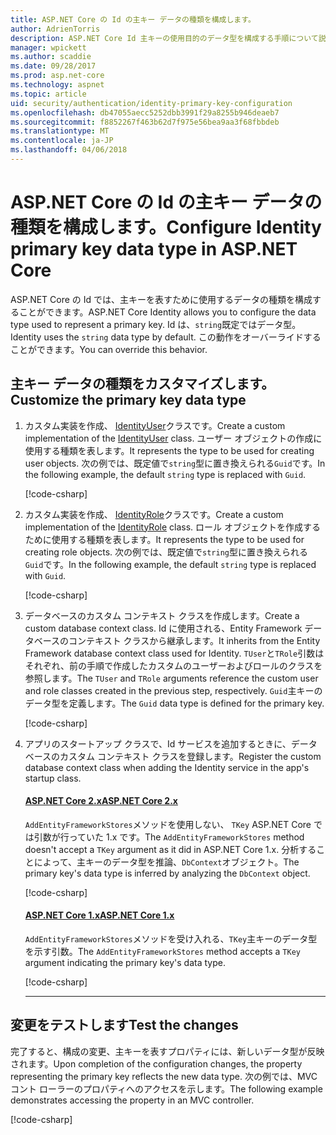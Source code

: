 ```yaml
---
title: ASP.NET Core の Id の主キー データの種類を構成します。
author: AdrienTorris
description: ASP.NET Core Id 主キーの使用目的のデータ型を構成する手順について説明します。
manager: wpickett
ms.author: scaddie
ms.date: 09/28/2017
ms.prod: asp.net-core
ms.technology: aspnet
ms.topic: article
uid: security/authentication/identity-primary-key-configuration
ms.openlocfilehash: db47055aecc5252dbb3991f29a8255b946deaeb7
ms.sourcegitcommit: f8852267f463b62d7f975e56bea9aa3f68fbbdeb
ms.translationtype: MT
ms.contentlocale: ja-JP
ms.lasthandoff: 04/06/2018
---
```

# <a name="configure-identity-primary-key-data-type-in-aspnet-core"></a><span data-ttu-id="862e2-103">ASP.NET Core の Id の主キー データの種類を構成します。</span><span class="sxs-lookup"><span data-stu-id="862e2-103">Configure Identity primary key data type in ASP.NET Core</span></span>

<span data-ttu-id="862e2-104">ASP.NET Core の Id では、主キーを表すために使用するデータの種類を構成することができます。</span><span class="sxs-lookup"><span data-stu-id="862e2-104">ASP.NET Core Identity allows you to configure the data type used to represent a primary key.</span></span> <span data-ttu-id="862e2-105">Id は、`string`既定ではデータ型。</span><span class="sxs-lookup"><span data-stu-id="862e2-105">Identity uses the `string` data type by default.</span></span> <span data-ttu-id="862e2-106">この動作をオーバーライドすることができます。</span><span class="sxs-lookup"><span data-stu-id="862e2-106">You can override this behavior.</span></span>

## <a name="customize-the-primary-key-data-type"></a><span data-ttu-id="862e2-107">主キー データの種類をカスタマイズします。</span><span class="sxs-lookup"><span data-stu-id="862e2-107">Customize the primary key data type</span></span>

1. <span data-ttu-id="862e2-108">カスタム実装を作成、 [IdentityUser](https://docs.microsoft.com/aspnet/core/api/microsoft.aspnetcore.identity.entityframeworkcore.identityuser-1)クラスです。</span><span class="sxs-lookup"><span data-stu-id="862e2-108">Create a custom implementation of the [IdentityUser](https://docs.microsoft.com/aspnet/core/api/microsoft.aspnetcore.identity.entityframeworkcore.identityuser-1) class.</span></span> <span data-ttu-id="862e2-109">ユーザー オブジェクトの作成に使用する種類を表します。</span><span class="sxs-lookup"><span data-stu-id="862e2-109">It represents the type to be used for creating user objects.</span></span> <span data-ttu-id="862e2-110">次の例では、既定値で`string`型に置き換えられる`Guid`です。</span><span class="sxs-lookup"><span data-stu-id="862e2-110">In the following example, the default `string` type is replaced with `Guid`.</span></span>

    [!code-csharp[](identity/sample/src/ASPNET-IdentityDemo-PrimaryKeysConfig/Models/ApplicationUser.cs?highlight=4&range=7-13)]

2. <span data-ttu-id="862e2-111">カスタム実装を作成、 [IdentityRole](https://docs.microsoft.com/aspnet/core/api/microsoft.aspnetcore.identity.entityframeworkcore.identityrole-1)クラスです。</span><span class="sxs-lookup"><span data-stu-id="862e2-111">Create a custom implementation of the [IdentityRole](https://docs.microsoft.com/aspnet/core/api/microsoft.aspnetcore.identity.entityframeworkcore.identityrole-1) class.</span></span> <span data-ttu-id="862e2-112">ロール オブジェクトを作成するために使用する種類を表します。</span><span class="sxs-lookup"><span data-stu-id="862e2-112">It represents the type to be used for creating role objects.</span></span> <span data-ttu-id="862e2-113">次の例では、既定値で`string`型に置き換えられる`Guid`です。</span><span class="sxs-lookup"><span data-stu-id="862e2-113">In the following example, the default `string` type is replaced with `Guid`.</span></span>

    [!code-csharp[](identity/sample/src/ASPNET-IdentityDemo-PrimaryKeysConfig/Models/ApplicationRole.cs?highlight=3&range=7-12)]

3. <span data-ttu-id="862e2-114">データベースのカスタム コンテキスト クラスを作成します。</span><span class="sxs-lookup"><span data-stu-id="862e2-114">Create a custom database context class.</span></span> <span data-ttu-id="862e2-115">Id に使用される、Entity Framework データベースのコンテキスト クラスから継承します。</span><span class="sxs-lookup"><span data-stu-id="862e2-115">It inherits from the Entity Framework database context class used for Identity.</span></span> <span data-ttu-id="862e2-116">`TUser`と`TRole`引数はそれぞれ、前の手順で作成したカスタムのユーザーおよびロールのクラスを参照します。</span><span class="sxs-lookup"><span data-stu-id="862e2-116">The `TUser` and `TRole` arguments reference the custom user and role classes created in the previous step, respectively.</span></span> <span data-ttu-id="862e2-117">`Guid`主キーのデータ型を定義します。</span><span class="sxs-lookup"><span data-stu-id="862e2-117">The `Guid` data type is defined for the primary key.</span></span>

    [!code-csharp[](identity/sample/src/ASPNET-IdentityDemo-PrimaryKeysConfig/Data/ApplicationDbContext.cs?highlight=3&range=9-26)]

4. <span data-ttu-id="862e2-118">アプリのスタートアップ クラスで、Id サービスを追加するときに、データベースのカスタム コンテキスト クラスを登録します。</span><span class="sxs-lookup"><span data-stu-id="862e2-118">Register the custom database context class when adding the Identity service in the app's startup class.</span></span>

   #### <a name="aspnet-core-2xtabaspnetcore2x"></a>[<span data-ttu-id="862e2-119">ASP.NET Core 2.x</span><span class="sxs-lookup"><span data-stu-id="862e2-119">ASP.NET Core 2.x</span></span>](#tab/aspnetcore2x/)
    <span data-ttu-id="862e2-120">`AddEntityFrameworkStores`メソッドを使用しない、 `TKey` ASP.NET Core では引数が行っていた 1.x です。</span><span class="sxs-lookup"><span data-stu-id="862e2-120">The `AddEntityFrameworkStores` method doesn't accept a `TKey` argument as it did in ASP.NET Core 1.x.</span></span> <span data-ttu-id="862e2-121">分析することによって、主キーのデータ型を推論、`DbContext`オブジェクト。</span><span class="sxs-lookup"><span data-stu-id="862e2-121">The primary key's data type is inferred by analyzing the `DbContext` object.</span></span>

    [!code-csharp[](identity/sample/src/ASPNETv2-IdentityDemo-PrimaryKeysConfig/Startup.cs?highlight=6-8&range=25-37)]

   #### <a name="aspnet-core-1xtabaspnetcore1x"></a>[<span data-ttu-id="862e2-122">ASP.NET Core 1.x</span><span class="sxs-lookup"><span data-stu-id="862e2-122">ASP.NET Core 1.x</span></span>](#tab/aspnetcore1x/)
    <span data-ttu-id="862e2-123">`AddEntityFrameworkStores`メソッドを受け入れる、`TKey`主キーのデータ型を示す引数。</span><span class="sxs-lookup"><span data-stu-id="862e2-123">The `AddEntityFrameworkStores` method accepts a `TKey` argument indicating the primary key's data type.</span></span>

    [!code-csharp[](identity/sample/src/ASPNET-IdentityDemo-PrimaryKeysConfig/Startup.cs?highlight=9-11&range=39-55)]

   * * *
## <a name="test-the-changes"></a><span data-ttu-id="862e2-124">変更をテストします</span><span class="sxs-lookup"><span data-stu-id="862e2-124">Test the changes</span></span>

<span data-ttu-id="862e2-125">完了すると、構成の変更、主キーを表すプロパティには、新しいデータ型が反映されます。</span><span class="sxs-lookup"><span data-stu-id="862e2-125">Upon completion of the configuration changes, the property representing the primary key reflects the new data type.</span></span> <span data-ttu-id="862e2-126">次の例では、MVC コント ローラーのプロパティへのアクセスを示します。</span><span class="sxs-lookup"><span data-stu-id="862e2-126">The following example demonstrates accessing the property in an MVC controller.</span></span>

[!code-csharp[](identity/sample/src/ASPNET-IdentityDemo-PrimaryKeysConfig/Controllers/AccountController.cs?name=snippet_GetCurrentUserId&highlight=6)]
